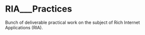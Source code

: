 # RIA___Practices
Bunch of deliverable practical work on the subject of Rich Internet Applications (RIA).
